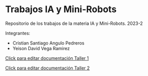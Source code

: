 # Trabajos IA y Mini-Robots
Repositorio de los trabajos de la materia IA y Mini-Robots. 2023-2

Integrantes:

- Cristian Santiago Angulo Pedreros
- Yeison David Vega Ramirez

[Click para editar documentación Taller 1](https://www.overleaf.com/project/64ed2f5221219ed33a9f7e19)

[Click para editar documentación Taller 2](https://www.overleaf.com/project/64ed6db0a32b1cd16e42036a)
